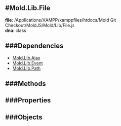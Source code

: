 
#Mold.Lib.File
---------------------------------------

__file__: /Applications/XAMPP/xamppfiles/htdocs/Mold Git Checkout/MoldJS/Mold/Lib/File.js  
__dna__: class  


	






###Dependencies
--------------

* [Mold.Lib.Ajax](../../Mold/Lib/Ajax.md) 
* [Mold.Lib.Event](../../Mold/Lib/Event.md) 
* [Mold.Lib.Path](../../Mold/Lib/Path.md) 



   
###Methods
--------------
 

 
  
###Properties
-------------


 

###Objects
------------



		
